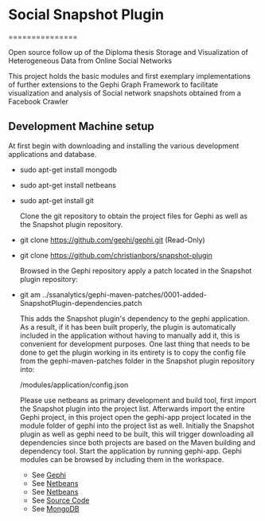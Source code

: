 # Social Snapshot Plugin
===============

Open source follow up of the Diploma thesis Storage and Visualization of Heterogeneous Data from Online Social Networks

This project holds the basic modules and first exemplary implementations of further extensions to the Gephi Graph Framework to facilitate visualization and analysis of Social network snapshots obtained from a Facebook Crawler

## Development Machine setup

At first begin with downloading and installing the various development applications and database.
	
 - sudo apt-get install mongodb
 - sudo apt-get install netbeans
 - sudo apt-get install git

	Clone the git repository to obtain the project files for Gephi as well as the Snapshot plugin repository.
	
 - git clone https://github.com/gephi/gephi.git (Read-Only)
 - git clone https://github.com/christianbors/snapshot-plugin
	
	Browsed in the Gephi repository apply a patch located in the Snapshot plugin repository:

 * git am ../ssanalytics/gephi-maven-patches/0001-added-SnapshotPlugin-dependencies.patch

	This adds the Snapshot plugin's dependency to the gephi application. As a result, if it has been built properly, the plugin is automatically included in the application without having to manually add it, this is convenient for development purposes. One last thing that needs to be done to get the plugin working in its entirety is to copy the config file from the gephi-maven-patches folder in the Snapshot plugin repository into:
	
	<gephi-repository>/modules/application/config.json

	Please use netbeans as primary development and build tool, first import the Snapshot plugin into the project list. Afterwards import the entire Gephi project, in this project open the gephi-app project located in the module folder of gephi into the project list as well. Initially the Snapshot plugin as well as gephi need to be built, this will trigger downloading all dependencies since both projects are based on the Maven building and dependency tool. Start the application by running gephi-app. Gephi modules can be browsed by including them in the workspace.
	
	* See [Gephi](http://gephi.org/toolkit)
	* See [Netbeans](https://netbeans.org/)
	* See [Netbeans](https://netbeans.org/)
	* See [Source Code](https://github.com/christianbors/snapshot-plugin)
	* See [MongoDB](http://www.mongodb.org/)